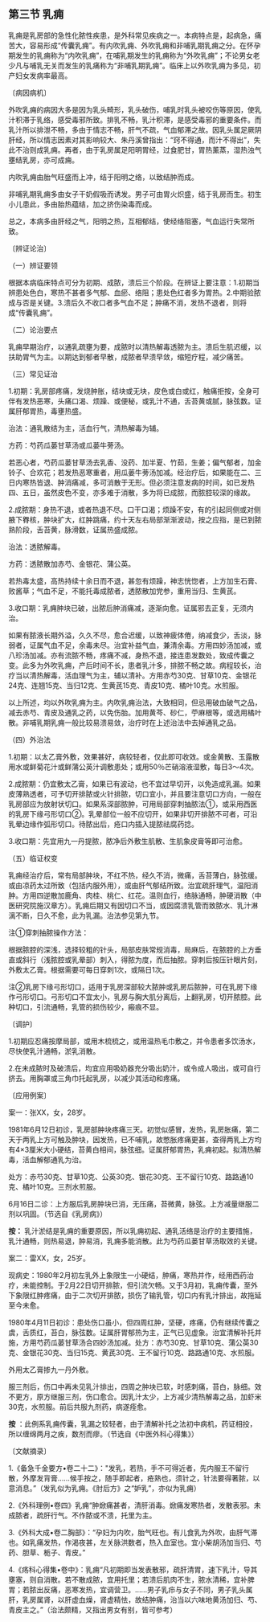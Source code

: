 ## 第三节 乳痈

乳痈是乳房部的急性化脓性疾患，是外科常见疾病之一。本病特点是，起病急，痛苦大，容易形成“传囊乳痈”。有内吹乳痈、外吹乳痈和非哺乳期乳痈之分。在怀孕期发生的乳痈称为“内吹乳痈”，在哺乳期发生的乳痈称为“外吹乳痈”；不论男女老少凡与哺乳无关而发生的乳痛称为“非哺乳期乳痈”。临床上以外吹乳痈为多见，初产妇女发病率最高。 

〔病因病机〕

外吹乳痈的病因大多是因为乳头畸形，乳头破伤，哺乳时乳头被咬伤等原因，使乳汁积滞于乳络，感受毒邪所致。排乳不畅，乳汁积滞，是感受毒邪的重要条件。而乳汁所以排泄不畅，多由于情志不畅，肝气不疏，气血郁滞之故。因乳头属足厥阴肝经，所以情志因素对其影响较大、朱丹溪曾指出：“窍不得通，而汁不得出”，失此不治则成乳痈。再者，由于乳房属足阳明胃经，过食肥甘，胃热薰蒸，湿热浊气壅结乳房，亦可成痈。

内吹乳痈由胎气旺盛而上冲，结于阳明之络，以致结肿而成。

非哺乳期乳痈多由女子干奶假吸而诱发。男子可由胃火炽盛，结于乳房而生。初生小儿患此，多由胎热蕴结，加之挤伤染毒而成。

总之，本病多由肝经之气，阳明之热，互相郁结，使经络阻塞，气血运行失常所致。

〔辨证论治〕

（一）辨证要领

根据本病临床特点可分为初期、成脓，溃后三个阶段。在辨证上要注意：1.初期当辨患处色白，寒热不甚者多气郁、血瘀、络阻；患处色红者多为胃热。2.中期验脓成与否是关键。3.溃后久不收口者多气血不足；肿痛不消，发热不退者，则将成“传囊乳痈”。

（二）论治要点

乳痈早期治疗，以通乳疏壅为要，成脓时以清热解毒透脓为主。溃后生肌迟缓，以扶助胃气为主。以期达到郁者早散，成脓者早溃早敛，缩短疗程，减少痛苦。

（三）常见证治

1.初期：乳房部疼痛，发烧肿胀，结块或无块，皮色或白或红，触痛拒按，全身可伴有发热恶寒，头痛口渴、烦躁、或便秘，或乳汁不通，舌苔黄或腻，脉弦数。证属肝郁胃热，毒壅热盛。

治法：通乳散结为主，活血行气，清热解毒为辅。

方药：芍药瓜蒌甘草汤或瓜蒌牛蒡汤。

若恶心者，芍药瓜蒌甘草汤去乳香、没药、加半夏、竹茹，生姜；偏气郁者，加金铃子、合欢花；若发热恶寒重者，用瓜蒌牛蒡汤加减。经治疗后，如果能在二、三日内寒热皆退、肿消痛减，多可消散于无形。但必须注意发病的时间，如已发热四、五日，虽然皮色不变，亦多难于消散，多为将已成脓，而脓腔较深的缘故。

2.成脓期：身热不退，或者热退不尽。口干口渴；烦躁不安，有的引起同侧或对侧腋下臖核，肿块扩大，红肿跳痛，约十天左右局部渐渐波动，按之应指，是已到脓熟阶段，舌苔黄，脉滑数，证属热盛成脓。

治法：透脓解毒。

方药：透脓散加赤芍、金银花、蒲公英。

若热毒太盛，高热持续十余日而不退，甚忽有烦躁，神志恍惚者，上方加生石膏、败酱草；气血不足，不能托毒成脓者，透脓散加党参，重用当归、生黄芪。

3.收口期：乳痈肿块已破，出脓后肿消痛减，逐渐向愈。证属邪去正复，无须内治。

如果有脓液长期外溢，久久不尽，愈合迟缓，以致神疲体倦，纳减食少，舌淡，脉弱者，证属气血不足，余毒未尽。治宜补益气血，兼清余毒。方用四妙汤加减，或八珍汤加减。亦有流脓不畅，疼痛不减，身热不退，接连患发数处，致成传囊之变。此多为外吹乳痈，产后时间不长，患者乳汁多，排脓不畅之故。病程较长，治疗当以清热解毒，活血理气为主，辅以清补。方用赤芍30克、甘草10克、金银花24克、连翘15克、当归12克、生黄芪15克、青皮10克、橘叶10克。水煎服。

以上所述，均以外吹乳痈为主。内吹乳痈治法，大致相同，但忌用破血破气之品，减去赤芍、青皮及通乳之药，以免伤胎。加用黄芩、砂仁，苧麻根等，或选用橘叶散。非哺乳期乳痈一般比较易溃易敛，治疗时在上述治法中去掉通乳之品。

（四）外治法

1.初期：以太乙膏外敷，效果甚好，病较轻者，仅此即可收效。或金黄散、玉露散用水或鲜菊花汁或鲜蒲公英汁调敷患处；或用50％芒硝溶液湿敷，每日3〜4次。

2.成脓期：仍宜敷太乙膏，如果已有波动，也不宜过早切开，以免造成乳漏。如果皮薄熟透者，可予切开排脓或火针排脓，切口宜小，并且要注意切口方向，一般在乳房部应为放射状切口。如果系深部脓肿，可用局部穿刺抽脓法①，或采用西医的乳房下缘弓形切口②。乳晕部位一般不应切开，如果非切开排脓不可者，可沿乳晕边缘作弧形切口。待脓出后，疮口内插入提脓祛腐药捻。

3.收口期：先宜用九一丹提脓，脓净后外敷生肌散、生肌象皮膏等即可治愈。

（五）临证权变

乳痈经治疗后，常有局部肿块，不红不热，经久不消，微痛，舌苔薄白，脉弦缓。或由凉药太过所致（包括内服外用），或由肝气郁结所致。治宜疏肝理气，温阳消肿。方用四逆散加鹿角、肉桂、桃仁、红花。温则血行，络脉通畅，肿硬消散（中医研究院施汉章方）。乳痈后期又有因切口不当，或因腐溃乳管而致脓水、乳汁淋漓不断，日久不愈，此为乳漏。治法参见第九节。

注①穿刺抽脓操作方法：

根据脓腔的深浅，选择较粗的针头，局部皮肤常规消毒，局麻后，在脓腔的上方垂直或斜行（浅脓腔或乳晕部）刺入，得脓为度，而后抽脓。穿刺后按压针眼片刻，外敷太乙膏。根据需要可每日穿刺1次，或隔日1次。

注②乳房下缘弓形切口，适用于乳房深部较大脓肿或乳房后脓肿，可在乳房下缘作弓形切口。弓形切口不宜太小，乳房与胸大肌分离后，上翻乳房，切开脓腔。此种切口，引流通畅，乳管的损伤较少，瘢痕不显。

〔调护〕

1.初期应忍痛按摩局部，或用木梳梳之，或用温热毛巾敷之，并令患者多饮汤水，尽快使乳汁通畅，淤乳消散。

2.在未成脓时及破溃后，均宜应用吸奶器充分吸出奶汁，或令成人吸出，或可自行挤去。用胸罩或三角巾托起乳房，以减少其活动和疼痛。

〔应用例案〕

案一：张XX，女，28岁。

1981年6月12日初诊，乳房部肿块疼痛三天。初觉似感冒，发热，乳房胀痛，第二天于两乳上方可触及肿块，因发热，已不哺乳，故憋胀疼痛更甚，查得两乳上方均有4×3厘米大小硬结，苔黄白相间，脉弦细。证属肝郁胃热，乳痈初起。拟清热解毒，活血解郁通乳为治。

处方：赤芍30克、甘草10克、公英30克、银花30克、王不留行10克、路路通10克、橘叶10克。三剂水煎服。

6月16日二诊：上方服后乳房肿块已消，无压痛，苔微黄，脉弦。上方减量继服二剂以巩固。（节选自《乳房病》）

 **按：** 乳汁淤结是乳痈的重要原因，所以乳痈初起、通乳活络是治疗的主要措施，乳汁通畅，则热易退，肿易消，乳痈多能消散。此为芍药瓜蒌甘草汤取效的关键。

案二：雷XX，女，25岁。

现病史：1980年2月初左乳外上象限生一小硬结，肿痛，寒热并作，经用西药治疗，未能控制。于2月22日切开排脓，但引流欠畅。又于3月初，乳痈传囊，至外下象限红肿疼痛，由于二次切开排脓，损伤了输乳管，切口内有乳汁排出，故拖延至今未愈。

1980年4月11日初诊：患处伤口虽小，但四周红肿，坚硬，疼痛，仍有继续传囊之虞，舌质红，苔白，脉弦数。证属肝胃郁热为主，正气已见虚象。治宜清解补托并施，方用芍药瓜蒌甘草汤合四妙汤加减。处方：赤芍30克、甘草10克、蒲公英30克、金银花30克、当归15克、黄芪30克、王不留行10克、路路通10克、水煎服。

外用太乙膏掺九一丹外敷。

服三剂后，伤口中再未见乳汁排出，四周之肿块已软，时感刺痛，苔白，脉细。效不更方，原方继服三剂，伤口愈合。因乳汁太少，上方减少清热解毒之品，加虾米30克，水煎服。前后共服九剂药，病遂痊愈。

 **按** ：此例系乳痈传囊，乳漏之较轻者，由于清解补托之法初中病机，药证相投，所以缠绵两月之疾，数剂而瘳。（节选自《中医外科心得集》）

〔文献摘录〕

1.《备急千金要方•卷二十二》："发乳，若热，手不可得近者，先内服王不留行散，外摩发背膏……候手按之，随手即起者，疮熟也，须针之，针法要得著脓，以意消息。”（发乳似为乳痈。《肘后方》之“妒乳”，亦似为乳痈）

2.《外科理例•卷四》乳痈“肿焮痛甚者，清肝消毒。焮痛发寒热者，发散表邪。未成脓者，疏肝行气。不作脓或不溃，托里为主。

3.《外科大成•卷二胸部》：“孕妇为内吹，胎气旺也。有儿食乳为外吹，由肝气滞也。如乳痛发热，作渴夜甚，左关脉洪数者，热入血室也。宜小柴胡汤加当归、芍药、胆草、栀子、青皮。”

4.《疡科心得集•卷中》：乳痈“凡初期即当发表散邪，疏肝清胃，速下乳汁，导其壅塞，则自消散。若不散成脓，宜用托里；若溃后肌肉不生，脓水清稀，宜补脾胃；若脓出反痛，恶寒发热，宜调营卫。……男子乳疖与女子不同，男子乳头属肝，乳房属肾，以肝虚血燥，肾虚精怯，故结肿痛，治当以六味地黄汤加归、芍、青皮主之。”（治法颇精，又指出男女有别，皆可参考）
